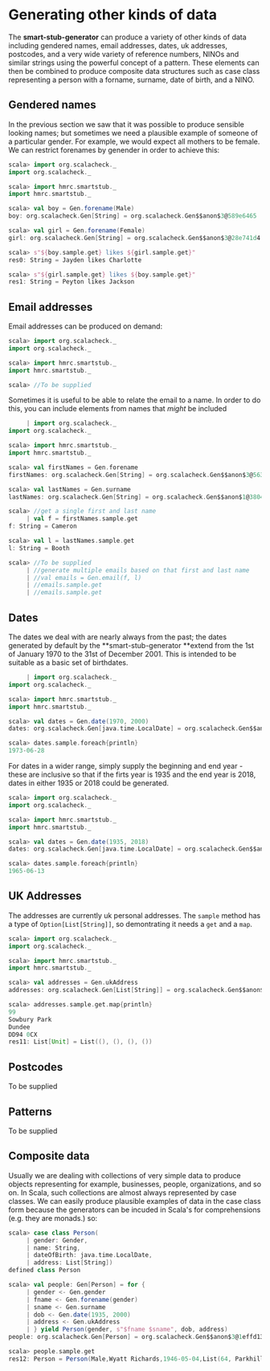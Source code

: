 # Generating other kinds of data

The **smart-stub-generator** can produce a variety of other kinds of data including gendered names, email addresses, dates, uk addresses, postcodes,  and a very wide variety of reference numbers, NINOs and similar strings using the powerful concept of a pattern. These elements can then be combined to produce composite data structures such as case class representing a person with a forname, surname, date of birth, and a NINO.

## Gendered names

In the previous section we saw that it was possible to produce sensible looking names; but sometimes we need a plausible example of someone of a particular gender. For example, we would expect all mothers to be female. We can restrict forenames by genender in order to achieve this:

```scala
scala> import org.scalacheck._
import org.scalacheck._

scala> import hmrc.smartstub._
import hmrc.smartstub._

scala> val boy = Gen.forename(Male)
boy: org.scalacheck.Gen[String] = org.scalacheck.Gen$$anon$3@589e6465

scala> val girl = Gen.forename(Female)
girl: org.scalacheck.Gen[String] = org.scalacheck.Gen$$anon$3@28e741d4

scala> s"${boy.sample.get} likes ${girl.sample.get}"
res0: String = Jayden likes Charlotte

scala> s"${girl.sample.get} likes ${boy.sample.get}"
res1: String = Peyton likes Jackson
```

## Email addresses

Email addresses can be produced on demand:

```scala
scala> import org.scalacheck._
import org.scalacheck._

scala> import hmrc.smartstub._
import hmrc.smartstub._

scala> //To be supplied
```

Sometimes it is useful to be able to relate the email to a name. In order to do this, you can include elements from names that _might_ be included

```scala
     | import org.scalacheck._
import org.scalacheck._

scala> import hmrc.smartstub._
import hmrc.smartstub._

scala> val firstNames = Gen.forename
firstNames: org.scalacheck.Gen[String] = org.scalacheck.Gen$$anon$3@563b68f8

scala> val lastNames = Gen.surname
lastNames: org.scalacheck.Gen[String] = org.scalacheck.Gen$$anon$1@38044dec

scala> //get a single first and last name
     | val f = firstNames.sample.get
f: String = Cameron

scala> val l = lastNames.sample.get
l: String = Booth

scala> //To be supplied
     | //generate multiple emails based on that first and last name
     | //val emails = Gen.email(f, l)
     | //emails.sample.get
     | //emails.sample.get
```

## Dates

The dates we deal with are nearly always from the past; the dates generated by default by the **smart-stub-generator **extend from the 1st of January 1970 to the 31st of December 2001. This is intended to be suitable as a basic set of birthdates.

```scala
     | import org.scalacheck._
import org.scalacheck._

scala> import hmrc.smartstub._
import hmrc.smartstub._

scala> val dates = Gen.date(1970, 2000)
dates: org.scalacheck.Gen[java.time.LocalDate] = org.scalacheck.Gen$$anon$3@2a4ecba9

scala> dates.sample.foreach{println}
1973-06-28
```

For dates in a wider range, simply supply the beginning and end year - these are inclusive so that if the firts year is 1935 and the end year is 2018, dates in either 1935 or 2018 could be generated.

```scala
scala> import org.scalacheck._
import org.scalacheck._

scala> import hmrc.smartstub._
import hmrc.smartstub._

scala> val dates = Gen.date(1935, 2018)
dates: org.scalacheck.Gen[java.time.LocalDate] = org.scalacheck.Gen$$anon$3@5f095e38

scala> dates.sample.foreach{println}
1965-06-13
```

## UK Addresses

The addresses are currently uk personal addresses. The ```sample``` method has a type of ```Option[List[String]]```, so demontrating it needs a ```get``` and a ```map```.

```scala
scala> import org.scalacheck._
import org.scalacheck._

scala> import hmrc.smartstub._
import hmrc.smartstub._

scala> val addresses = Gen.ukAddress
addresses: org.scalacheck.Gen[List[String]] = org.scalacheck.Gen$$anon$3@59f50dc0

scala> addresses.sample.get.map{println}
99
Sowbury Park
Dundee
DD94 0CX
res11: List[Unit] = List((), (), (), ())
```

## Postcodes

To be supplied



## Patterns

To be supplied



## Composite data

Usually we are dealing with collections of very simple data to produce objects representing for example, businesses, people, organizations, and so on. In Scala, such collections are almost always represented by case classes. We can easily produce plausible examples of data in the case class form because the generators can be incuded in Scala's for comprehensions (e.g. they are monads.) so:

```scala
scala> case class Person(
     | gender: Gender,
     | name: String,
     | dateOfBirth: java.time.LocalDate,
     | address: List[String])
defined class Person

scala> val people: Gen[Person] = for {
     | gender <- Gen.gender
     | fname <- Gen.forename(gender)
     | sname <- Gen.surname
     | dob <- Gen.date(1935, 2000)
     | address <- Gen.ukAddress
     | } yield Person(gender, s"$fname $sname", dob, address)
people: org.scalacheck.Gen[Person] = org.scalacheck.Gen$$anon$3@1effd135

scala> people.sample.get
res12: Person = Person(Male,Wyatt Richards,1946-05-04,List(64, Parkhills Road, Dorchester, DT57 8LG))
```



